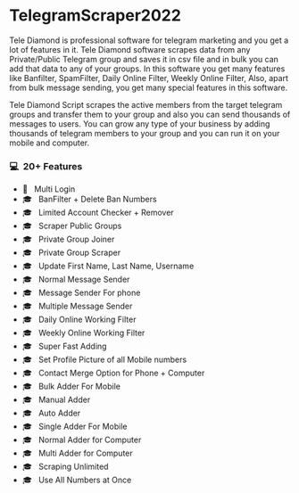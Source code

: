 
# TelegramScraper2022
Tele Diamond is professional software for telegram marketing and you get a lot of features in it. Tele Diamond software scrapes data from any Private/Public Telegram group and saves it in csv file and in bulk you can add that data to any of your groups. In this software you get many features like Banfilter, SpamFilter, Daily Online Filter, Weekly Online Filter, Also, apart from bulk message sending, you get many special features in this software.

Tele Diamond Script scrapes the active members from the target telegram groups and transfer them to your group and also you can send thousands of messages to users. You can grow any type of your business by adding thousands of telegram members to your group and you can run it on your mobile and computer.


### 💻 &nbsp;20+ Features 

- 🤔 &nbsp; Multi Login
- 🎓 &nbsp; BanFilter + Delete Ban Numbers
- 🎓 &nbsp; Limited Account Checker + Remover
- 🎓 &nbsp; Scraper Public Groups
- 🎓 &nbsp; Private Group Joiner
- 🎓 &nbsp; Private Group Scraper
- 🎓 &nbsp; Update First Name, Last Name, Username
- 🎓 &nbsp; Normal Message Sender
- 🎓 &nbsp; Message Sender For phone
- 🎓 &nbsp; Multiple Message Sender
- 🎓 &nbsp; Daily Online Working Filter
- 🎓 &nbsp; Weekly Online Working Filter
- 🎓 &nbsp; Super Fast Adding
- 🎓 &nbsp; Set Profile Picture of all Mobile numbers
- 🎓 &nbsp; Contact Merge Option for Phone + Computer
- 🎓 &nbsp; Bulk Adder For Mobile
- 🎓 &nbsp; Manual Adder
- 🎓 &nbsp; Auto Adder
- 🎓 &nbsp; Single Adder For Mobile
- 🎓 &nbsp; Normal Adder for Computer
- 🎓 &nbsp; Multi Adder for Computer
- 🎓 &nbsp; Scraping Unlimited
- 🎓 &nbsp; Use All Numbers at Once
